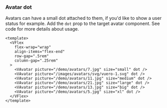 ### Avatar dot

Avatars can have a small dot attached to them,
if you'd like to show a user status for example.
Add the `dot` prop to the target avatar component.
See code for more details about usage.

<!--code-->

```vue
<template>
  <VFlex
    flex-wrap="wrap"
    align-items="flex-end"
    row-gap=".5rem"
    column-gap=".25rem"
  >
    <VAvatar picture="/demo/avatars/7.jpg" size="small" dot />
    <VAvatar picture="/images/avatars/svg/vuero-1.svg" dot />
    <VAvatar picture="/demo/avatars/11.jpg" size="medium" dot />
    <VAvatar picture="/demo/avatars/21.jpg" size="large" dot />
    <VAvatar picture="/demo/avatars/13.jpg" size="big" dot />
    <VAvatar picture="/demo/avatars/5.jpg" size="xl" dot />
  </VFlex>
</template>
```

<!--/code-->

<!--example-->

<VFlex flex-wrap="wrap" align-items="flex-end" row-gap=".5rem" column-gap=".25rem">
  <VAvatar picture="/demo/avatars/7.jpg" size="small" dot />
  <VAvatar picture="/images/avatars/svg/vuero-1.svg" dot />
  <VAvatar picture="/demo/avatars/11.jpg" size="medium" dot />
  <VAvatar picture="/demo/avatars/21.jpg" size="large" dot />
  <VAvatar picture="/demo/avatars/13.jpg" size="big" dot />
  <VAvatar picture="/demo/avatars/5.jpg" size="xl" dot />
</VFlex>

<!--/example-->
